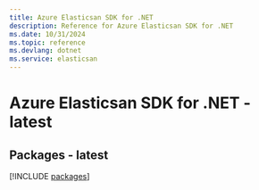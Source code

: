 ```yaml
---
title: Azure Elasticsan SDK for .NET
description: Reference for Azure Elasticsan SDK for .NET
ms.date: 10/31/2024
ms.topic: reference
ms.devlang: dotnet
ms.service: elasticsan
---
```

# Azure Elasticsan SDK for .NET - latest
## Packages - latest
[!INCLUDE [packages](elasticsan-index.md)]